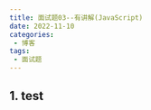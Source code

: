 ```yaml
---
title: 面试题03--有讲解(JavaScript)
date: 2022-11-10
categories:
 - 博客
tags:
 - 面试题
---
```


<!-- more -->



## 1. test